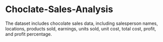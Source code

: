 # Choclate-Sales-Analysis
The dataset includes chocolate sales data, including salesperson names, locations, products sold, earnings, units sold, unit cost, total cost, profit, and profit percentage.
